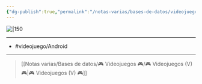 ```yaml
---
{"dg-publish":true,"permalink":"/notas-varias/bases-de-datos/videojuegos/v-head-soccer/"}
---
```



![|150](https://play-lh.googleusercontent.com/yVRLyqu3y5wKs5WKcaeeKbTZygK-rCp6SDScAyTX4XqvJlNSi4WZzbDZf2a_zR-47g)

---

- #videojuego/Android 

---

> [[Notas varias/Bases de datos/🎮 Videojuegos 🎮/🎮 Videojuegos (V) 🎮\|🎮 Videojuegos (V) 🎮]]